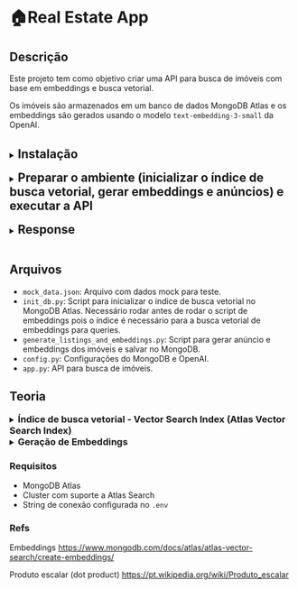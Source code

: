 # 🏠Real Estate App



## Descrição

Este projeto tem como objetivo criar uma API para busca de imóveis com base em embeddings e busca vetorial.

Os imóveis são armazenados em um banco de dados MongoDB Atlas e os embeddings são gerados usando o modelo `text-embedding-3-small` da OpenAI.

<br/>

<details>
<summary><h2 style="display: inline">Instalação</h2></summary>

### Criar ambiente virtual
```bash 
python3 -m venv venv
```

### Ativar o ambiente virtual
```bash
source venv/bin/activate
```

### Instalar as dependências
```bash
pip install -r requirements.txt
```
</details>
<br/>

<details>
<summary><h2 style="display: inline">Preparar o ambiente (inicializar o índice de busca vetorial, gerar embeddings e anúncios) e executar a API</h2></summary>

### Inicializar o índice de busca vetorial
```bash
python3 init_db.py
```

### Gerar embeddings e anúncios

```bash
python3 generate_listings_and_embeddings.py
```


## Executar a API

```bash
python3 app.py
```

## Executar a busca

```bash
curl --location 'http://localhost:5000/api/search' \
--header 'Content-Type: application/json' \
--data '{
    "query": "apartamento luxuoso com piscina em São Paulo",
    "limit": 1
}'
```
</details>
<br/>

<details>
<summary><h2 style="display: inline">Response</h2></summary>

```json
{
    "results": [
        {
            "anuncio": "\"Viva com requinte e conforto em um apartamento de 180m² no coração do Itaim Bibi, São Paulo. Com 3 quartos, piscina aquecida, spa e academia premium. Por apenas R$3.200.000, seu novo lar de luxo espera por você. Agende sua visita hoje!\"",
            "dados": {
                "amenidades": [
                    "Piscina Aquecida",
                    "Spa",
                    "Academia Premium",
                    "Wine Cellar"
                ],
                "caracteristicas": {
                    "area": 180,
                    "banheiros": 4,
                    "quartos": 3,
                    "suites": 3,
                    "vagas": 3
                },
                "descricao": "Apartamento sofisticado em prédio novo com lazer completo.",
                "id": "imovel_006",
                "localizacao": {
                    "bairro": "Itaim Bibi",
                    "cidade": "São Paulo",
                    "estado": "SP"
                },
                "tipo": "Apartamento",
                "titulo": "Apartamento Alto Padrão Itaim Bibi",
                "valores": {
                    "condominio": 2500,
                    "iptu": 9000,
                    "preco": 3200000
                }
            },
            "id": "imovel_006",
            "score": 0.862663209438324
        }
    ]
}
```

</details>
<br/>

## Arquivos

- `mock_data.json`: Arquivo com dados mock para teste.
- `init_db.py`: Script para inicializar o índice de busca vetorial no MongoDB Atlas. Necessário rodar antes de rodar o script de embeddings pois o índice é necessário para a busca vetorial de embeddings para queries.
- `generate_listings_and_embeddings.py`: Script para gerar anúncio e embeddings dos imóveis e salvar no MongoDB.
- `config.py`: Configurações do MongoDB e OpenAI.
- `app.py`: API para busca de imóveis.


## Teoria

<details>
<summary><h3 style="display: inline">Índice de busca vetorial - Vector Search Index (Atlas Vector Search Index)</h3></summary>

O índice de busca vetorial (Atlas Vector Search Index) é um tipo especial de índice disponível apenas no MongoDB Atlas e que permite realizar buscas por similaridade em vetores (embeddings).

### Criar o índice

Para habilitar buscas por similaridade em seus dados, é preciso criar um índice de busca vetorial na coleção.

```python
from pymongo.operations import SearchIndexModel

# Create your index model, then create the search index
search_index_model = SearchIndexModel(
  definition = {
    "fields": [
      {
        "type": "vector",
        "path": "embedding",
        "similarity": "dotProduct",
         "numDimensions": 1536
      }
    ]
  },
  name="vector_index",
  type="vectorSearch",
)
collection.create_search_index(model=search_index_model)
```

O índice deve levar cerca de um minuto para ser construído. Quando ele terminar de ser construído, você pode começar a consultar os dados em sua coleção.

Este código cria um índice na coleção que especifica o campo de embedding como o tipo de vetor, a função de similaridade como dotProduct e o número de dimensões como 1536.

- Quando convertemos textos em embeddings, cada imóvel é representado por um vetor de 1536 dimensões
- Para encontrar imóveis similares, precisamos calcular a similaridade entre estes vetores
- O índice vetorial otimiza este processo, tornando as buscas rápidas mesmo com milhares de imóveis

### Como funciona

1. Cada imóvel no banco tem um embedding (vetor) associado
2. Quando fazemos uma busca:
   - A query do usuário é convertida em um vetor
   - O índice encontra os vetores mais similares
   - Retorna os imóveis correspondentes

### Exemplo Prático

Quando um usuário busca "apartamento com vista para o mar em Recife":
1. A busca é convertida em um vetor usando o mesmo modelo
2. O índice encontra rapidamente os vetores mais próximos
3. Retorna os imóveis ordenados por similaridade
</details>

<details>
<summary><h3 style="display: inline">Geração de Embeddings</h3></summary>

### O que são embeddings?
Embeddings são representações vetoriais de textos, onde palavras ou frases com significados semelhantes ficam próximas no espaço vetorial.

### Como geramos os embeddings?
1. **Preparação do Texto**
   Cada imóvel é convertido em um anúncio que combina todas suas características:
   ```text
   Viva com requinte e conforto em um apartamento de 180m² no coração do Itaim Bibi, São Paulo. Com 3 quartos, piscina aquecida, spa e academia premium. Por apenas R$3.200.000, seu novo lar de luxo espera por você. Agende sua visita hoje!
   ```
   Este anúncio é gerado a partir das características do imóvel e é usado para criar o embedding.

2. **Geração do Vetor**

   - O texto do anúncio é processado pelo modelo `text-embedding-3-small` da OpenAI
   - O modelo analisa o significado semântico do texto
   - Gera um vetor de 1536 dimensões que representa todas as características
   - Características similares geram vetores próximos no espaço vetorial

3. **Em que momento o embedding da busca é gerado?**
   - O embedding da busca é gerado no momento da busca
   - O embedding da busca é comparado com os embeddings dos imóveis usando a distância euclidiana
   - Os imóveis mais próximos são retornados como resultado

</details>


### Requisitos
- MongoDB Atlas
- Cluster com suporte a Atlas Search
- String de conexão configurada no `.env`

### Refs

Embeddings
https://www.mongodb.com/docs/atlas/atlas-vector-search/create-embeddings/

Produto escalar (dot product)
https://pt.wikipedia.org/wiki/Produto_escalar